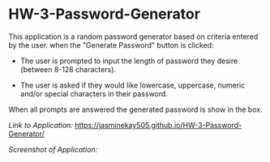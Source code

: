 # HW-3-Password-Generator

This application is a random password generator based on criteria entered by the user. when the "Generate Password" button is clicked:

- The user is prompted to input the length of password they desire (between 8-128 characters).

- The user is asked if they would like lowercase, uppercase, numeric and/or special characters in their password. 

When all prompts are answered the generated password is show in the box. 

*Link to Application:*
https://jasminekay505.github.io/HW-3-Password-Generator/

*Screenshot of Application:*


